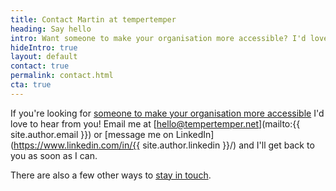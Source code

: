 ```yaml
---
title: Contact Martin at tempertemper
heading: Say hello
intro: Want someone to make your organisation more accessible? I'd love to hear from you! Email me and I'll get back to you as soon as I can.
hideIntro: true
layout: default
contact: true
permalink: contact.html
cta: true
---
```


If you're looking for [someone to make your organisation more accessible](/approaches/consultancy) I'd love to hear from you! Email me at [hello@tempertemper.net](mailto:{{ site.author.email }}) or [message me on LinkedIn](https://www.linkedin.com/in/{{ site.author.linkedin }}/) and I'll get back to you as soon as I can.

There are also a few other ways to [stay in touch](/keep-in-touch).

